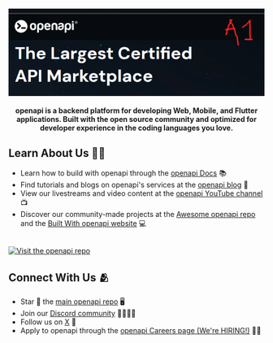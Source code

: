 <br />
<p align="center">
    <a href="https://openapi.com" target="_blank"><img src="/profile/images/openapi-header-a1.png" alt="Openapi Banner"></a>
    <br />
    <br />
    <b>openapi is a backend platform for developing Web, Mobile, and Flutter applications. Built with the open source community and optimized for developer experience in the coding languages you love.</b>
</p>

<h2>Learn About Us 🧑‍🎓</h2>

<ul>
    <li>Learn how to build with openapi through the <a href="https://openapi.io/docs">openapi Docs</a> 📚 </li>
    <li>Find tutorials and blogs on openapi's services at the <a href="https://openapi.io/blog">openapi blog</a> 📝</li>
    <li>View our livestreams and video content at the <a href="https://youtube.com/c/openapi">openapi YouTube channel</a> 📺</li>
    <li>Discover our community-made projects at the <a href="https://github.com/openapi/awesome-openapi">Awesome openapi repo</a> and the <a href="https://builtwith.openapi.io/">Built With openapi website</a> 💻</li>
</ul>

<br />
<a href="https://github.com/openapi/openapi"><img height=auto src="https://raw.githubusercontent.com/openapi/openapi/master/public/images/github.png" alt="Visit the openapi repo"></a>

<h2>Connect With Us 🫂</h2>
<ul>
    <li>Star 🌟 the <a href="https://github.com/openapi/openapi/stargazers">main openapi repo</a> 🖥️</li>
    <li>Join our <a href="https://openapi.io/discord?r=orgrepo">Discord community</a> 👨‍👩‍👧‍👦</li>
    <li>Follow us on <a href="https://x.com/openapi">X</a> 🐤</li>
    <li>Apply to openapi through the <a href="https://openapi.io/company/careers">openapi Careers page (We're HIRING!)</a> 🧑‍💻</li>
</ul>